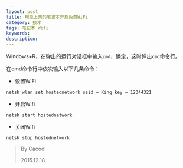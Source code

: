 ```yaml
---
layout: post
title: 用能上网的笔记本开启免费WiFi
category: 技术
tags: 笔记本 Wifi
keywords: 
description: 
---
```



Windows+R，在弹出的运行对话框中输入`cmd`，确定，这时弹出`cmd`命令行。

在cmd命令行中依次输入以下几条命令：

* 设置WiFi
```
netsh wlan set hostednetwork ssid = King key = 12344321
```
* 开启Wifi
```
netsh start hostednetwork
```

* 关闭Wifi
```
netsh stop hostednetwork
```

>By Cacool
>
>2015.12.18